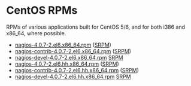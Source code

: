 CentOS RPMs
===========

RPMs of various applications built for CentOS 5/6, and for both i386 and x86_64, where possible.

* [nagios-4.0.7-2.el6.x86_64.rpm](blob/master/RPMS/x86_64/nagios-4.0.7-2.el6.x86_64.rpm) ([SRPM](blob/master/SRPMS/nagios-4.0.7-2.el6.x86_64.rpm))
* [nagios-contrib-4.0.7-2.el6.x86_64.rpm](blob/master/RPMS/x86_64/nagios-contrib-4.0.7-2.el6.x86_64.rpm) ([SRPM](blob/master/SRPMS/nagios-contrib-4.0.7-2.el6.x86_64.rpm))
* [nagios-devel-4.0.7-2.el6.x86_64.rpm](blob/master/RPMS/x86_64/nagios-devel-4.0.7-2.el6.x86_64.rpm) [SRPM](blob/master/SRPMS/nagios-devel-4.0.7-2.el6.x86_64.rpm)
* [nagios-4.0.7-2.el6.hh.x86_64.rpm](blob/master/RPMS/x86_64/nagios-4.0.7-2.el6.hh.x86_64.rpm) ([SRPM](blob/master/SRPMS/nagios-4.0.7-2.el6.hh.x86_64.rpm))
* [nagios-contrib-4.0.7-2.el6.hh.x86_64.rpm](blob/master/RPMS/x86_64/nagios-contrib-4.0.7-2.el6.hh.x86_64.rpm) ([SRPM](blob/master/SRPMS/nagios-contrib-4.0.7-2.el6.hh.x86_64.rpm))
* [nagios-devel-4.0.7-2.el6.hh.x86_64.rpm](blob/master/RPMS/x86_64/nagios-devel-4.0.7-2.el6.hh.x86_64.rpm) [SRPM](blob/master/SRPMS/nagios-devel-4.0.7-2.el6.hh.x86_64.rpm)

